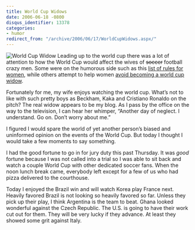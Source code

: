```yaml
---
title: World Cup Widows
date: 2006-06-18 -0800
disqus_identifier: 13378
categories:
- humor
redirect_from: "/archive/2006/06/17/WorldCupWidows.aspx/"
---
```


![World Cup Widow](https://haacked.com/images/WorldCupWidows.jpg) Leading
up to the world cup there was a lot of attention to how the World Cup
would affect the wives of ~~soccer~~ football crazy men. Some were on
the humorous side such as this [list of rules for
women](http://www.boreme.com/boreme/funny-2006/world-cup-rules-p1.php "List of Rules"),
while others attempt to help women [avoid becoming a world cup
widow](http://www.newkerala.com/news3.php?action=fullnews&id=8512 "Avoid becoming a world cup widow").

Fortunately for me, my wife enjoys watching the world cup. What’s not to
like with such pretty boys as Beckham, Kaka and Cristiano Ronaldo on the
pitch? The real widow appears to be my blog. As I pass by the office on
the way to the television, I can hear her whimper, “Another day of
neglect. I understand. Go on. Don’t worry about me.”

I figured I would spare the world of yet another person’s biased and
uninformed opinion on the events of the World Cup. But today I thought I
would take a few moments to say something.

I had the good fortune to go in for jury duty this past Thursday. It was
*good* fortune because I was not called into a trial so I was able to
sit back and watch a couple World Cup with other dedicated soccer fans.
When the noon lunch break came, everybody left except for a few of us
who had pizza delivered to the courthouse.

Today I enjoyed the Brazil win and will watch Korea play France next.
Heavily favored Brazil is not looking so heavily favored so far. Unless
they pick up their play, I think Argentina is the team to beat. Ghana
looked wonderful against the Czech Republic. The U.S. is going to have
their work cut out for them. They will be very lucky if they advance. At
least they showed some grit against Italy.

